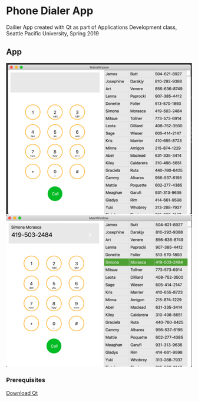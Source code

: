 # Phone Dialer App

Dailier App created with Qt as part of Applications Development class, Seattle Pacific University, Spring 2019

## App
 
![App screenshot](./assets/screenshot_1.png "Screenshot-1")
![App screenshot](./assets/screenshot_2.png "Screenshot-2")

### Prerequisites

[Download Qt](https://www.qt.io/download "Download Qt")
